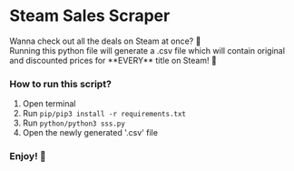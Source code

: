 # Steam Sales Scraper
<p>
Wanna check out all the deals on Steam at once? 🤨
<br>
Running this python file will generate a .csv file which will contain original and discounted prices for **EVERY** title on Steam! 🤯
</p>

### How to run this script?

1. Open terminal
2. Run `pip/pip3 install -r requirements.txt`
3. Run `python/python3 sss.py`
4. Open the newly generated '.csv' file

### Enjoy! 🥳
